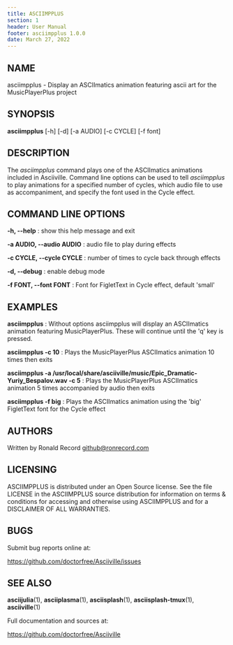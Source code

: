 ```yaml
---
title: ASCIIMPPLUS
section: 1
header: User Manual
footer: asciimpplus 1.0.0
date: March 27, 2022
---
```

## NAME
asciimpplus - Display an ASCIImatics animation featuring ascii art for the MusicPlayerPlus project

## SYNOPSIS
**asciimpplus** [-h] [-d] [-a AUDIO] [-c CYCLE] [-f font]

## DESCRIPTION
The *asciimpplus* command plays one of the ASCIImatics animations included in
Asciiville. Command line options can be used to tell *asciimpplus* to play
animations for a specified number of cycles, which audio file to use as
accompaniment, and specify the font used in the Cycle effect.

## COMMAND LINE OPTIONS
**-h, --help**
: show this help message and exit

**-a AUDIO, --audio AUDIO**
: audio file to play during effects

**-c CYCLE, --cycle CYCLE**
: number of times to cycle back through effects

**-d, --debug**
: enable debug mode

**-f FONT, --font FONT**
: Font for FigletText in Cycle effect, default 'small'

## EXAMPLES
**asciimpplus**
: Without options asciimpplus will display an ASCIImatics animation featuring MusicPlayerPlus. These will continue until the 'q' key is pressed.

**asciimpplus -c 10**
: Plays the MusicPlayerPlus ASCIImatics animation 10 times then exits 

**asciimpplus -a /usr/local/share/asciiville/music/Epic_Dramatic-Yuriy_Bespalov.wav -c 5**
: Plays the MusicPlayerPlus ASCIImatics animation 5 times accompanied by audio then exits 

**asciimpplus -f big**
: Plays the ASCIImatics animation using the 'big' FigletText font for the Cycle effect

## AUTHORS
Written by Ronald Record github@ronrecord.com

## LICENSING
ASCIIMPPLUS is distributed under an Open Source license.
See the file LICENSE in the ASCIIMPPLUS source distribution
for information on terms &amp; conditions for accessing and
otherwise using ASCIIMPPLUS and for a DISCLAIMER OF ALL WARRANTIES.

## BUGS
Submit bug reports online at:

https://github.com/doctorfree/Asciiville/issues

## SEE ALSO
**asciijulia**(1), **asciiplasma**(1), **asciisplash**(1), **asciisplash-tmux**(1), **asciiville**(1)

Full documentation and sources at:

https://github.com/doctorfree/Asciiville


